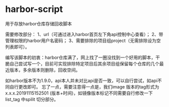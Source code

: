 # harbor-script
用于存放harbor仓库存储回收脚本


需要修改部分：
1、url（可通过进入harbor首页左下角api控制中心查看）；
2、带管理权限的harbor用户名密码；
3、需要排除的项目组project（无需排除设为空列表即可）。

编写该脚本的初衷：harbor仓库满了，网上找了一圈没找到一个好用的脚本，干脆自己尝试写一个，目前可实现排除特定项目后其余项目组保留每个仓库的几个最近版本，多余版本则删除，回收空间。

如harbor版本不为1.9.0，api本人并未对比api是否一致，可以自行尝试，如api不同自行更改即可。
忘了一点，需要注意得一点是，我们image 版本的tag形式为 x.x.x.20191115152501 (版本+时间)，如镜像版本标记不同需要自行修改一下list_tag 中spilit 切分部分。
